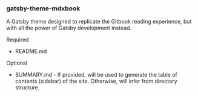 ### gatsby-theme-mdxbook

A Gatsby theme designed to replicate the Gitbook reading experience, but with all the power of Gatsby development instead.

Required

- README.md

Optional

- SUMMARY.md - If provided, will be used to generate the table of contents (sidebar) of the site. Otherwise, will infer from directory structure.
